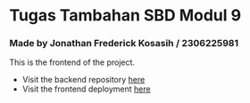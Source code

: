 # Tugas Tambahan SBD Modul 9

### Made by Jonathan Frederick Kosasih / 2306225981

This is the frontend of the project. 
- Visit the backend repository [here](https://github.com/JonathanKosasih18/TUTAM_SBD9_BackEnd)
- Visit the frontend deployment [here](https://tutam-sbd-9-front-end.vercel.app/)